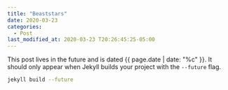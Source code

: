```yaml
---
title: "Beaststars"
date: 2020-03-23
categories:
  - Post
last_modified_at: 2020-03-23 T20:26:45:25-05:00
---
```


This post lives in the future and is dated {{ page.date | date: "%c" }}. It should only appear when Jekyll builds your project with the `--future` flag.

```bash
jekyll build --future
```